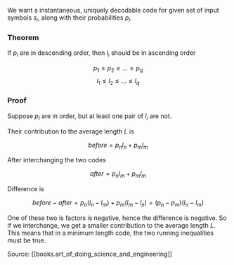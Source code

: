 
We want a instantaneous, uniquely decodable code for given set of input symbols $s_i$, along with their probabilities $p_i$.

### Theorem

If $p_i$ are in descending order, then $l_i$ should be in ascending order

$$
p_1 \geq p_2 \geq ... \geq p_q
$$
$$
l_1 \leq l_2 \leq ... \leq l_q
$$

### Proof

Suppose $p_i$ are in order, but at least one pair of $l_i$ are not.

Their contribution to the average length $L$ is

$$
before = p_nl_n + p_ml_m
$$

After interchanging the two codes

$$
after = p_nl_m + p_ml_m
$$

Difference is

$$
before - after = p_n(l_n - l_m) + p_m(l_m - l_n) = (p_n - p_m)(l_n - l_m)
$$

One of these two is factors is negative, hence the difference is negative. So if we interchange, we get a smaller contribution to the average length $L$. This means that in a minimum length code, the two running inequalities must be true.

Source: [[books.art_of_doing_science_and_engineering]]
